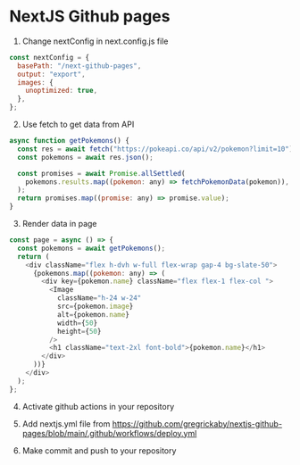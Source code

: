 # NextJS Github pages

1. Change nextConfig in next.config.js file

```js
const nextConfig = {
  basePath: "/next-github-pages",
  output: "export",
  images: {
    unoptimized: true,
  },
};
```

2. Use fetch to get data from API

```js
async function getPokemons() {
  const res = await fetch("https://pokeapi.co/api/v2/pokemon?limit=10");
  const pokemons = await res.json();

  const promises = await Promise.allSettled(
    pokemons.results.map((pokemon: any) => fetchPokemonData(pokemon)),
  );
  return promises.map((promise: any) => promise.value);
}
```

3. Render data in page

```js
const page = async () => {
  const pokemons = await getPokemons();
  return (
    <div className="flex h-dvh w-full flex-wrap gap-4 bg-slate-50">
      {pokemons.map((pokemon: any) => (
        <div key={pokemon.name} className="flex flex-1 flex-col ">
          <Image
            className="h-24 w-24"
            src={pokemon.image}
            alt={pokemon.name}
            width={50}
            height={50}
          />
          <h1 className="text-2xl font-bold">{pokemon.name}</h1>
        </div>
      ))}
    </div>
  );
};
```

4. Activate github actions in your repository

5. Add nextjs.yml file from
   https://github.com/gregrickaby/nextjs-github-pages/blob/main/.github/workflows/deploy.yml

6. Make commit and push to your repository
